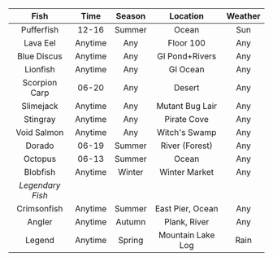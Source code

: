 Fish | Time | Season | Location | Weather
:---: | :---: | :---: | :---: | :---:
Pufferfish | 12-16 | Summer | Ocean | Sun
Lava Eel | Anytime | Any | Floor 100 | Any
Blue Discus | Anytime | Any | GI Pond+Rivers | Any
Lionfish | Anytime | Any | GI Ocean | Any
Scorpion Carp | 06-20 | Any | Desert | Any
Slimejack | Anytime | Any | Mutant Bug Lair | Any
Stingray | Anytime | Any | Pirate Cove | Any
Void Salmon | Anytime | Any | Witch's Swamp | Any
Dorado | 06-19 | Summer | River (Forest) | Any
Octopus | 06-13 | Summer | Ocean | Any
Blobfish | Anytime | Winter | Winter Market | Any
*Legendary Fish* |
Crimsonfish | Anytime | Summer | East Pier, Ocean | Any
Angler | Anytime | Autumn | Plank, River | Any
Legend | Anytime | Spring | Mountain Lake Log | Rain
